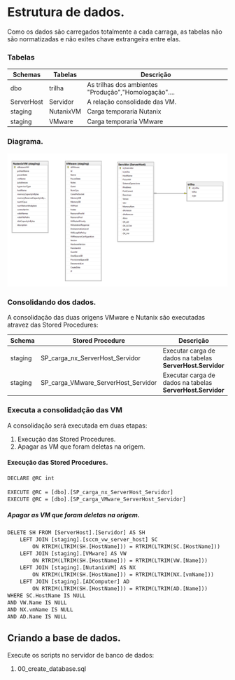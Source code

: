 # Estrutura de dados.

Como os dados são carregados totalmente a cada carraga, as tabelas não são normatizadas e não exites chave extrangeira entre elas.

### Tabelas
|Schemas  |Tabelas   |Descrição  |
|---|----|-----|
|dbo | trilha | As trilhas dos ambientes "Produção","Homologação"....|
|ServerHost | Servidor | A relação consolidade das VM. |
|staging | NutanixVM | Carga temporaria Nutanix |  
|staging | VMware    | Carga temporaria VMware |

<p></p>
<p></p>

### Diagrama.
![Alt text](../imagens/db_inventario.PNG)

### Consolidando dos dados.
A consolidação das duas origens VMware e Nutanix são executadas atravez das Stored Procedures:

|Schema  |Stored Procedure                     | Descrição    |
|--------|-------------------------------------|--------------|
|staging |SP_carga_nx_ServerHost_Servidor      | Executar carga de dados na tabelas <b>ServerHost.Servidor</b> |
|staging |SP_carga_VMware_ServerHost_Servidor  | Executar carga de dados na tabelas <b>ServerHost.Servidor</b> |


### Executa a consolidadção das VM
A consolidação será executada em duas etapas:

1. Execução das Stored Procedures.
2. Apagar as VM que foram deletas na origem.


#### Execução das Stored Procedures.
````
DECLARE @RC int

EXECUTE @RC = [dbo].[SP_carga_nx_ServerHost_Servidor] 
EXECUTE @RC = [dbo].[SP_carga_VMware_ServerHost_Servidor] 
````

##### Apagar as VM que foram deletas na origem.
````
DELETE SH FROM [ServerHost].[Servidor] AS SH
	LEFT JOIN [staging].[sccm_vw_server_host] SC
		ON RTRIM(LTRIM(SH.[HostName])) = RTRIM(LTRIM(SC.[HostName]))
	LEFT JOIN [staging].[VMware] AS VW
		ON RTRIM(LTRIM(SH.[HostName])) = RTRIM(LTRIM(VW.[Name]))
	LEFT JOIN [staging].[NutanixVM] AS NX
		ON RTRIM(LTRIM(SH.[HostName])) = RTRIM(LTRIM(NX.[vmName]))
	LEFT JOIN [staging].[ADComputer] AD
		ON RTRIM(LTRIM(SH.[HostName])) = RTRIM(LTRIM(AD.[Name]))
WHERE SC.HostName IS NULL
AND VW.Name IS NULL
AND NX.vmName IS NULL
AND AD.Name IS NULL
````

## Criando a base de dados.

Execute os scripts no servidor de banco de dados:
1. 00_create_database.sql